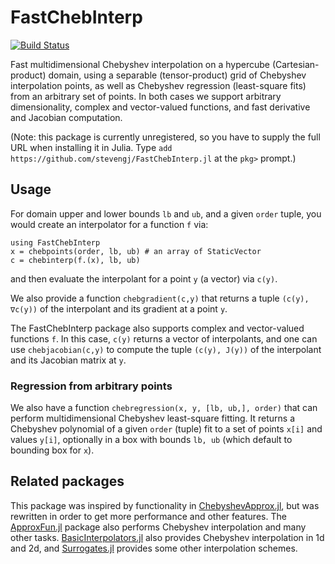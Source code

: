 # FastChebInterp

[![Build Status](https://travis-ci.org/stevengj/FastChebInterp.jl.svg?branch=master)](https://travis-ci.org/stevengj/FastChebInterp.jl)

Fast multidimensional Chebyshev interpolation on a hypercube (Cartesian-product)
domain, using a separable (tensor-product) grid of Chebyshev interpolation points, as well as Chebyshev regression (least-square fits) from an arbitrary set of points.   In both cases we support arbitrary dimensionality, complex and vector-valued functions, and fast derivative and Jacobian computation.

(Note: this package is currently unregistered, so you have to supply the full URL when installing it in Julia. Type `add https://github.com/stevengj/FastChebInterp.jl` at the `pkg>` prompt.)

## Usage

For domain upper and lower bounds `lb` and `ub`, and a given `order`
tuple, you would create an interpolator for a function `f` via:
```
using FastChebInterp
x = chebpoints(order, lb, ub) # an array of StaticVector
c = chebinterp(f.(x), lb, ub)
```
and then evaluate the interpolant for a point `y` (a vector)
via `c(y)`.

We also provide a function `chebgradient(c,y)` that returns a tuple `(c(y), ∇c(y))` of
the interpolant and its gradient at a point `y`.

The FastChebInterp package also supports complex and vector-valued functions `f`.  In
this case, `c(y)` returns a vector of interpolants, and one can use `chebjacobian(c,y)`
to compute the tuple `(c(y), J(y))` of the interpolant and its Jacobian matrix at `y`.

### Regression from arbitrary points

We also have a function `chebregression(x, y, [lb, ub,], order)` that
can perform multidimensional Chebyshev least-square fitting.  It
returns a Chebyshev polynomial of a given `order` (tuple) fit
to a set of points `x[i]` and values `y[i]`, optionally in a box
with bounds `lb, ub` (which default to bounding box for `x`).

## Related packages

This package was inspired by functionality in [ChebyshevApprox.jl](https://github.com/RJDennis/ChebyshevApprox.jl), but was rewritten in order to get more performance and other features.  The [ApproxFun.jl](https://github.com/JuliaApproximation/ApproxFun.jl) package also performs Chebyshev interpolation and many other tasks.   [BasicInterpolators.jl](https://github.com/markmbaum/BasicInterpolators.jl) also provides Chebyshev interpolation in 1d and 2d, and [Surrogates.jl](https://github.com/SciML/Surrogates.jl) provides some other interpolation schemes.